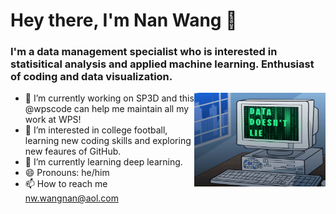 <h1 align="left"> Hey there, I'm Nan Wang 👋 </h1>

<h3 align="left">  I'm a data management specialist who is interested in 
statisitical analysis and applied machine learning. Enthusiast of coding and 
data visualization. </h3>

<img align="right" height="150" width="210" src="giphy.gif">

- 🔭 I’m currently working on SP3D and this @wpscode can help me maintain all my work at WPS!
- 👀 I’m interested in college football, learning new coding skills and exploring new feaures of GitHub.
- 🌱 I’m currently learning deep learning.
- 😄 Pronouns: he/him
- 📫 How to reach me nw.wangnan@aol.com

<!---
wpscode/wpscode is a ✨ special ✨ repository because its `README.md` (this file) appears on your GitHub profile.
You can click the Preview link to take a look at your changes.
--->
